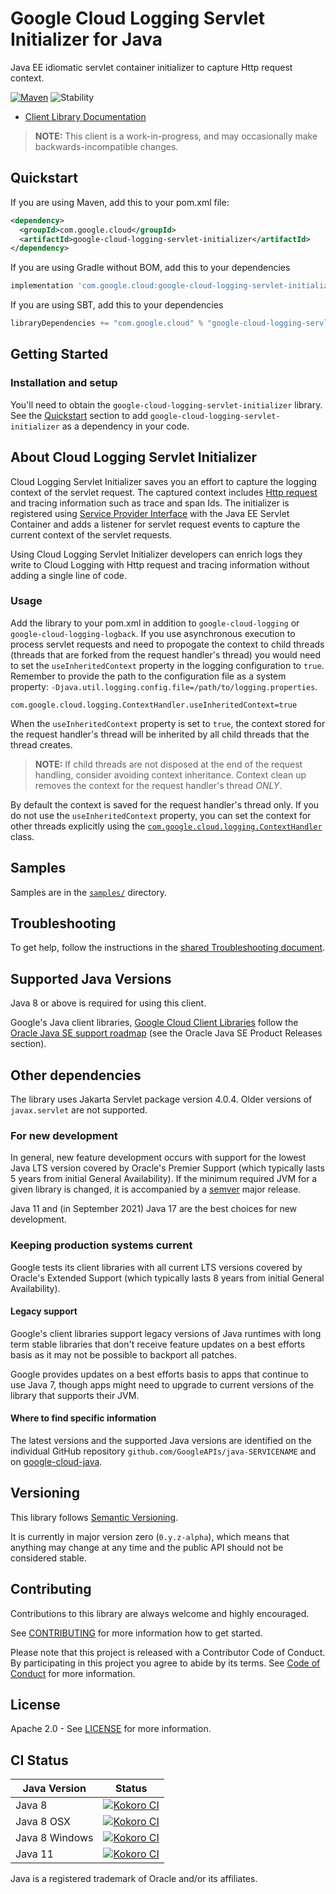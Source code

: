 # Google Cloud Logging Servlet Initializer for Java

Java EE idiomatic servlet container initializer to capture Http request context.

[![Maven][maven-version-image]][maven-version-link]
![Stability][stability-image]

- [Client Library Documentation][javadocs]

> **NOTE:** This client is a work-in-progress, and may occasionally
> make backwards-incompatible changes.

## Quickstart

If you are using Maven, add this to your pom.xml file:

```xml
<dependency>
  <groupId>com.google.cloud</groupId>
  <artifactId>google-cloud-logging-servlet-initializer</artifactId>
</dependency>
```

If you are using Gradle without BOM, add this to your dependencies

```Groovy
implementation 'com.google.cloud:google-cloud-logging-servlet-initializer'
```

If you are using SBT, add this to your dependencies

```Scala
libraryDependencies += "com.google.cloud" % "google-cloud-logging-servlet-initializer"
```

## Getting Started

### Installation and setup

You'll need to obtain the `google-cloud-logging-servlet-initializer` library. See the [Quickstart](#quickstart) section
to add `google-cloud-logging-servlet-initializer` as a dependency in your code.

## About Cloud Logging Servlet Initializer

Cloud Logging Servlet Initializer saves you an effort to capture the logging context of the servlet request.
The captured context includes [Http request](https://github.com/googleapis/java-logging/blob/86223ff36f9c4b147f322ba646607727b92fbe7b/google-cloud-logging/src/main/java/com/google/cloud/logging/HttpRequest.java) and tracing information such as trace and span Ids.
The initializer is registered using [Service Provider Interface](https://docs.oracle.com/javase/tutorial/sound/SPI-intro.html) with the Java EE Servlet Container and adds a listener for servlet request events to capture the current context of the servlet requests.

Using Cloud Logging Servlet Initializer developers can enrich logs they write to Cloud Logging with Http request and tracing information without adding a single line of code.

### Usage

Add the library to your pom.xml in addition to `google-cloud-logging` or `google-cloud-logging-logback`.
If you use asynchronous execution to process servlet requests and need to propogate the context to child threads (threads that are forked from the request handler's thread) you would need to set the `useInheritedContext` property in the logging configuration to `true`. Remember to provide the path to the configuration file as a system property: `-Djava.util.logging.config.file=/path/to/logging.properties`.

```text
com.google.cloud.logging.ContextHandler.useInheritedContext=true
```

When the `useInheritedContext` property is set to `true`, the context stored for the request handler's thread will be inherited by all child threads that the thread creates.
> **NOTE:** If child threads are not disposed at the end of the request handling, consider avoiding context inheritance.
> Context clean up removes the context for the request handler's thread _ONLY_.

By default the context is saved for the request handler's thread only. If you do not use the `useInheritedContext` property, you can set the context for other threads explicitly using the [`com.google.cloud.logging.ContextHandler`][context-handler-class] class.

## Samples

Samples are in the [`samples/`](https://github.com/googleapis/java-logging-servlet-initializer/tree/main/samples) directory.

## Troubleshooting

To get help, follow the instructions in the [shared Troubleshooting document][troubleshooting].

## Supported Java Versions

Java 8 or above is required for using this client.

Google's Java client libraries,
[Google Cloud Client Libraries][cloudlibs]
follow the
[Oracle Java SE support roadmap][oracle]
(see the Oracle Java SE Product Releases section).

## Other dependencies

The library uses Jakarta Servlet package version 4.0.4. Older versions of `javax.servlet` are not supported.

### For new development

In general, new feature development occurs with support for the lowest Java
LTS version covered by  Oracle's Premier Support (which typically lasts 5 years
from initial General Availability). If the minimum required JVM for a given
library is changed, it is accompanied by a [semver][semver] major release.

Java 11 and (in September 2021) Java 17 are the best choices for new
development.

### Keeping production systems current

Google tests its client libraries with all current LTS versions covered by
Oracle's Extended Support (which typically lasts 8 years from initial
General Availability).

#### Legacy support

Google's client libraries support legacy versions of Java runtimes with long
term stable libraries that don't receive feature updates on a best efforts basis
as it may not be possible to backport all patches.

Google provides updates on a best efforts basis to apps that continue to use
Java 7, though apps might need to upgrade to current versions of the library
that supports their JVM.

#### Where to find specific information

The latest versions and the supported Java versions are identified on
the individual GitHub repository `github.com/GoogleAPIs/java-SERVICENAME`
and on [google-cloud-java][g-c-j].

## Versioning

This library follows [Semantic Versioning](http://semver.org/).

It is currently in major version zero (``0.y.z-alpha``), which means that anything may change at any time
and the public API should not be considered stable.

## Contributing

Contributions to this library are always welcome and highly encouraged.

See [CONTRIBUTING][contributing] for more information how to get started.

Please note that this project is released with a Contributor Code of Conduct. By participating in
this project you agree to abide by its terms. See [Code of Conduct][code-of-conduct] for more
information.

## License

Apache 2.0 - See [LICENSE][license] for more information.

## CI Status

Java Version | Status
------------ | ------
Java 8 | [![Kokoro CI][kokoro-badge-image-2]][kokoro-badge-link-2]
Java 8 OSX | [![Kokoro CI][kokoro-badge-image-3]][kokoro-badge-link-3]
Java 8 Windows | [![Kokoro CI][kokoro-badge-image-4]][kokoro-badge-link-4]
Java 11 | [![Kokoro CI][kokoro-badge-image-5]][kokoro-badge-link-5]

Java is a registered trademark of Oracle and/or its affiliates.

[javadocs]: https://cloud.google.com/java/docs/reference/google-cloud-logging-servlet-initializer/latest/history
[kokoro-badge-image-1]: http://storage.googleapis.com/cloud-devrel-public/java/badges/java-logging-servlet-initializer/java7.svg
[kokoro-badge-link-1]: http://storage.googleapis.com/cloud-devrel-public/java/badges/java-logging-servlet-initializer/java7.html
[kokoro-badge-image-2]: http://storage.googleapis.com/cloud-devrel-public/java/badges/java-logging-servlet-initializer/java8.svg
[kokoro-badge-link-2]: http://storage.googleapis.com/cloud-devrel-public/java/badges/java-logging-servlet-initializer/java8.html
[kokoro-badge-image-3]: http://storage.googleapis.com/cloud-devrel-public/java/badges/java-logging-servlet-initializer/java8-osx.svg
[kokoro-badge-link-3]: http://storage.googleapis.com/cloud-devrel-public/java/badges/java-logging-servlet-initializer/java8-osx.html
[kokoro-badge-image-4]: http://storage.googleapis.com/cloud-devrel-public/java/badges/java-logging-servlet-initializer/java8-win.svg
[kokoro-badge-link-4]: http://storage.googleapis.com/cloud-devrel-public/java/badges/java-logging-servlet-initializer/java8-win.html
[kokoro-badge-image-5]: http://storage.googleapis.com/cloud-devrel-public/java/badges/java-logging-servlet-initializer/java11.svg
[kokoro-badge-link-5]: http://storage.googleapis.com/cloud-devrel-public/java/badges/java-logging-servlet-initializer/java11.html
[stability-image]: https://img.shields.io/badge/stability-alpha-orange
[maven-version-image]: https://img.shields.io/maven-central/v/com.google.cloud/google-cloud-logging-servlet-initializer.svg
[maven-version-link]: https://search.maven.org/search?q=g:com.google.cloud%20AND%20a:google-cloud-logging-servlet-initializer&core=gav
[authentication]: https://github.com/googleapis/google-cloud-java#authentication
[auth-scopes]: https://developers.google.com/identity/protocols/oauth2/scopes
[predefined-iam-roles]: https://cloud.google.com/iam/docs/understanding-roles#predefined_roles
[iam-policy]: https://cloud.google.com/iam/docs/overview#cloud-iam-policy
[developer-console]: https://console.developers.google.com/
[create-project]: https://cloud.google.com/resource-manager/docs/creating-managing-projects
[cloud-sdk]: https://cloud.google.com/sdk/
[troubleshooting]: https://github.com/googleapis/google-cloud-common/blob/main/troubleshooting/readme.md#troubleshooting
[contributing]: https://github.com/googleapis/java-logging-servlet-initializer/blob/main/CONTRIBUTING.md
[code-of-conduct]: https://github.com/googleapis/java-logging-servlet-initializer/blob/main/CODE_OF_CONDUCT.md#contributor-code-of-conduct
[license]: https://github.com/googleapis/java-logging-servlet-initializer/blob/main/LICENSE

[enable-api]: https://console.cloud.google.com/flows/enableapi?apiid=logging.googleapis.com
[libraries-bom]: https://github.com/GoogleCloudPlatform/cloud-opensource-java/wiki/The-Google-Cloud-Platform-Libraries-BOM
[shell_img]: https://gstatic.com/cloudssh/images/open-btn.png

[semver]: https://semver.org/
[cloudlibs]: https://cloud.google.com/apis/docs/client-libraries-explained
[apilibs]: https://cloud.google.com/apis/docs/client-libraries-explained#google_api_client_libraries
[oracle]: https://www.oracle.com/java/technologies/java-se-support-roadmap.html
[g-c-j]: http://github.com/googleapis/google-cloud-java
[java-logging]: https://github.com/googleapis/java-logging
[context-handler-class]: https://github.com/googleapis/java-logging/blob/main/google-cloud-logging/src/main/java/com/google/cloud/logging/ContextHandler.java
